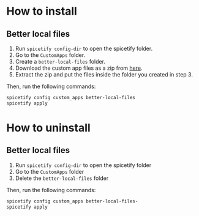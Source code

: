 # How to install

## Better local files

1. Run `spicetify config-dir` to open the spicetify folder.
2. Go to the `CustomApps` folder.
3. Create a `better-local-files` folder.
4. Download the custom app files as a zip from [here](https://github.com/Pithaya/spicetify-apps-dist/archive/refs/heads/dist/better-local-files.zip).
5. Extract the zip and put the files inside the folder you created in step 3.

Then, run the following commands:

```sh
spicetify config custom_apps better-local-files
spicetify apply
```

# How to uninstall

## Better local files

1. Run `spicetify config-dir` to open the spicetify folder
2. Go to the `CustomApps` folder
3. Delete the `better-local-files` folder

Then, run the following commands:

```sh
spicetify config custom_apps better-local-files-
spicetify apply
```
